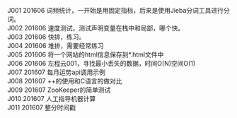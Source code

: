 J001    201606  词频统计，一开始是用固定指标，后来是使用Jieba分词工具进行分词。<br/>
J002    201606  速度测试，测试声明变量在栈中和局部，哪个快。<br/>
J003    201606  快排，练习。<br/>
J004    201606  堆排，需要经常练习</br>
J005    201606  将一个网站的html信息保存到*.html文件中<br/>
J006    201606  左程云001，寻找最小丢失的数据，时间O(N)空间O(1)<br/>
J007    201607  每月运势api调用示例<br/>
J008    201607  ++的使用和C语言的做对比<br/>
J009    201607  ZooKeeper的简单测试<br/>
J010    201607  人工指导机器计算<br/>
J011    201607  整分时间戳<br/>
